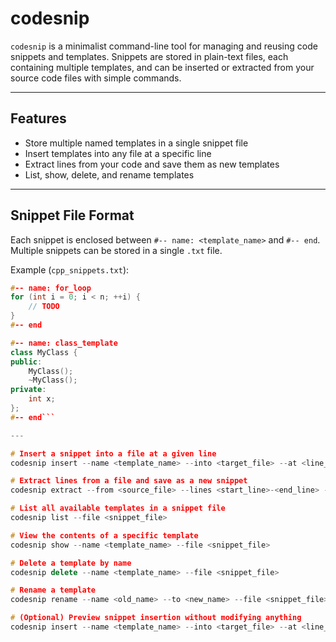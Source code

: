 # codesnip

`codesnip` is a minimalist command-line tool for managing and reusing code snippets and templates. Snippets are stored in plain-text files, each containing multiple templates, and can be inserted or extracted from your source code files with simple commands.

---

## Features

- Store multiple named templates in a single snippet file
- Insert templates into any file at a specific line
- Extract lines from your code and save them as new templates
- List, show, delete, and rename templates

---

## Snippet File Format

Each snippet is enclosed between `#-- name: <template_name>` and `#-- end`. Multiple snippets can be stored in a single `.txt` file.

Example (`cpp_snippets.txt`):

```cpp
#-- name: for_loop
for (int i = 0; i < n; ++i) {
    // TODO
}
#-- end

#-- name: class_template
class MyClass {
public:
    MyClass();
    ~MyClass();
private:
    int x;
};
#-- end```

---

# Insert a snippet into a file at a given line
codesnip insert --name <template_name> --into <target_file> --at <line_number> --file <snippet_file>

# Extract lines from a file and save as a new snippet
codesnip extract --from <source_file> --lines <start_line>-<end_line> --name <new_template_name> --file <snippet_file>

# List all available templates in a snippet file
codesnip list --file <snippet_file>

# View the contents of a specific template
codesnip show --name <template_name> --file <snippet_file>

# Delete a template by name
codesnip delete --name <template_name> --file <snippet_file>

# Rename a template
codesnip rename --name <old_name> --to <new_name> --file <snippet_file>

# (Optional) Preview snippet insertion without modifying anything
codesnip insert --name <template_name> --into <target_file> --at <line_number> --file <snippet_file> --dry-run

